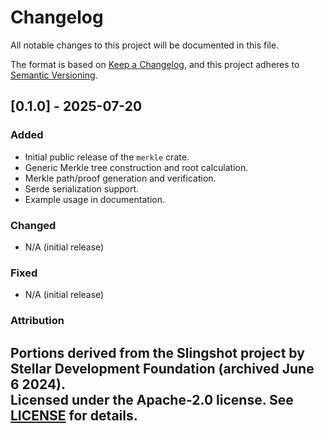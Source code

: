 # Changelog

All notable changes to this project will be documented in this file.

The format is based on [Keep a Changelog](https://keepachangelog.com/en/1.0.0/),
and this project adheres to [Semantic Versioning](https://semver.org/spec/v2.0.0.html).

## [0.1.0] - 2025-07-20

### Added

- Initial public release of the `merkle` crate.
- Generic Merkle tree construction and root calculation.
- Merkle path/proof generation and verification.
- Serde serialization support.
- Example usage in documentation.

### Changed

- N/A (initial release)

### Fixed

- N/A (initial release)

### Attribution
Portions derived from the **Slingshot** project by Stellar Development Foundation (archived June 6 2024).  
Licensed under the Apache-2.0 license. See [LICENSE](../../LICENSE) for details.
---

<!-- No compare link: initial release -->

